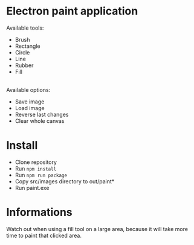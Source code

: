 # Electron paint application

Available tools: <br>
- Brush <br>
- Rectangle <br>
- Circle <br>
- Line <br>
- Rubber <br>
- Fill <br><br>

Available options: <br>
- Save image <br>
- Load image <br>
- Reverse last changes <br>
- Clear whole canvas <br>

# Install
- Clone repository <br>
- Run `npm install` <br>
- Run `npm run package` <br>
- Copy src/images directory to out/paint* <br>
- Run paint.exe

# Informations
Watch out when using a fill tool on a large area, because it will take more time to paint that clicked area. 
